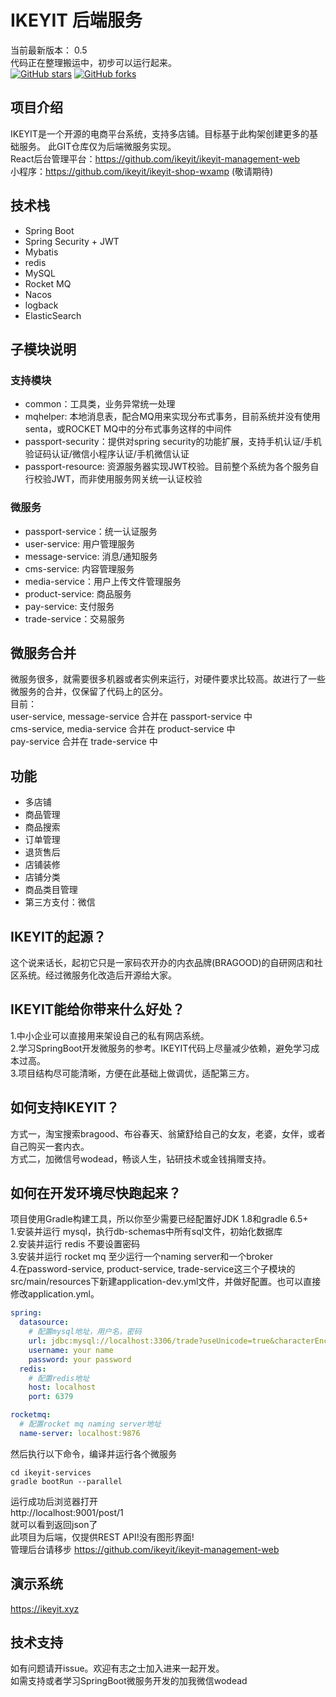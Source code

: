 # IKEYIT 后端服务
当前最新版本： 0.5  
代码正在整理搬运中，初步可以运行起来。  
[![GitHub stars](https://img.shields.io/github/stars/ikeyit/ikeyit-services.svg?style=social&label=Stars)](https://github.com/ikeyit/ikeyit-services)
[![GitHub forks](https://img.shields.io/github/forks/ikeyit/ikeyit-services.svg?style=social&label=Fork)](https://github.com/ikeyit/ikeyit-services)

## 项目介绍
IKEYIT是一个开源的电商平台系统，支持多店铺。目标基于此构架创建更多的基础服务。 
此GIT仓库仅为后端微服务实现。  
React后台管理平台：https://github.com/ikeyit/ikeyit-management-web  
小程序：https://github.com/ikeyit/ikeyit-shop-wxamp (敬请期待)
## 技术栈
- Spring Boot
- Spring Security + JWT
- Mybatis
- redis
- MySQL
- Rocket MQ
- Nacos
- logback
- ElasticSearch
## 子模块说明
### 支持模块
- common：工具类，业务异常统一处理
- mqhelper: 本地消息表，配合MQ用来实现分布式事务，目前系统并没有使用senta，或ROCKET MQ中的分布式事务这样的中间件
- passport-security：提供对spring security的功能扩展，支持手机认证/手机验证码认证/微信小程序认证/手机微信认证
- passport-resource: 资源服务器实现JWT校验。目前整个系统为各个服务自行校验JWT，而非使用服务网关统一认证校验  
### 微服务
- passport-service：统一认证服务
- user-service: 用户管理服务
- message-service: 消息/通知服务
- cms-service: 内容管理服务
- media-service：用户上传文件管理服务
- product-service: 商品服务
- pay-service: 支付服务
- trade-service：交易服务
## 微服务合并
微服务很多，就需要很多机器或者实例来运行，对硬件要求比较高。故进行了一些微服务的合并，仅保留了代码上的区分。  
目前：  
user-service, message-service 合并在 passport-service 中  
cms-service, media-service 合并在 product-service 中  
pay-service 合并在 trade-service 中  
## 功能
- 多店铺
- 商品管理
- 商品搜索
- 订单管理
- 退货售后
- 店铺装修
- 店铺分类
- 商品类目管理
- 第三方支付：微信
## IKEYIT的起源？
这个说来话长，起初它只是一家码农开办的内衣品牌(BRAGOOD)的自研网店和社区系统。经过微服务化改造后开源给大家。
## IKEYIT能给你带来什么好处？
1.中小企业可以直接用来架设自己的私有网店系统。  
2.学习SpringBoot开发微服务的参考。IKEYIT代码上尽量减少依赖，避免学习成本过高。  
3.项目结构尽可能清晰，方便在此基础上做调优，适配第三方。
## 如何支持IKEYIT？
方式一，淘宝搜索bragood、布谷春天、翁黛舒给自己的女友，老婆，女伴，或者自己购买一套内衣。  
方式二，加微信号wodead，畅谈人生，钻研技术或金钱捐赠支持。
## 如何在开发环境尽快跑起来？   
项目使用Gradle构建工具，所以你至少需要已经配置好JDK 1.8和gradle 6.5+  
1.安装并运行 mysql，执行db-schemas中所有sql文件，初始化数据库  
2.安装并运行 redis 不要设置密码  
3.安装并运行 rocket mq  至少运行一个naming server和一个broker  
4.在password-service, product-service, trade-service这三个子模块的src/main/resources下新建application-dev.yml文件，并做好配置。也可以直接修改application.yml。
``` yaml
spring:
  datasource:
    # 配置mysql地址，用户名，密码
    url: jdbc:mysql://localhost:3306/trade?useUnicode=true&characterEncoding=UTF-8&serverTimezone=Asia/Shanghai&useSSL=false&allowPublicKeyRetrieval=true
    username: your name
    password: your password
  redis:
    # 配置redis地址
    host: localhost
    port: 6379

rocketmq:
  # 配置rocket mq naming server地址
  name-server: localhost:9876
```
然后执行以下命令，编译并运行各个微服务
```
cd ikeyit-services
gradle bootRun --parallel
```
运行成功后浏览器打开  
http://localhost:9001/post/1  
就可以看到返回json了  
此项目为后端，仅提供REST API!没有图形界面!  
管理后台请移步 https://github.com/ikeyit/ikeyit-management-web 
## 演示系统
https://ikeyit.xyz
## 技术支持  
如有问题请开issue。欢迎有志之士加入进来一起开发。  
如需支持或者学习SpringBoot微服务开发的加我微信wodead
